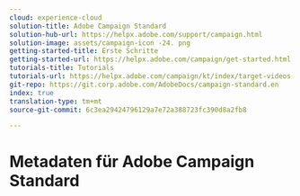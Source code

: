 ```yaml
---
cloud: experience-cloud
solution-title: Adobe Campaign Standard
solution-hub-url: https://helpx.adobe.com/support/campaign.html
solution-image: assets/campaign-icon -24. png
getting-started-title: Erste Schritte
getting-started-url: https://helpx.adobe.com/campaign/get-started.html
tutorials-title: Tutorials
tutorials-url: https://helpx.adobe.com/campaign/kt/index/target-videos.html
git-repo: https://git.corp.adobe.com/AdobeDocs/campaign-standard.en
index: true
translation-type: tm+mt
source-git-commit: 6c3ea29424796129a7e72a388723fc390d8a2fb8

---
```



# Metadaten für Adobe Campaign Standard
